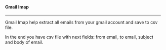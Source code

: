 #### Gmail Imap 
_____
Gmail Imap help extract all emails from your gmail account and save to csv file.

In the end you have csv file with next fields: from email, to email, subject and body of email.